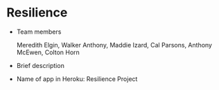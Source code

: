 # Resilience
- Team members

    Meredith Elgin,
        Walker Anthony, 
            Maddie Izard,
                 Cal Parsons,
                     Anthony McEwen,
                         Colton Horn 
  
- Brief description
  
- Name of app in Heroku:
  Resilience Project 
